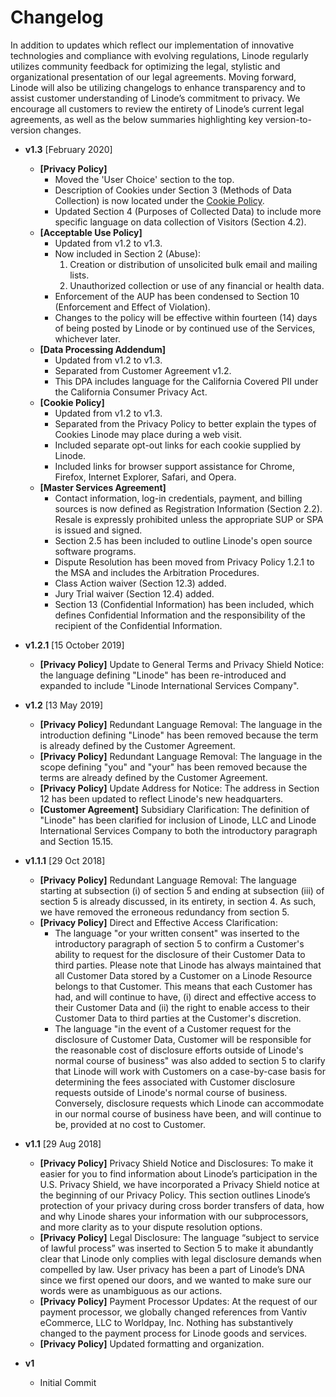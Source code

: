 # Changelog
In addition to updates which reflect our implementation of innovative technologies and compliance with evolving regulations, Linode regularly utilizes community feedback for optimizing the legal, stylistic and organizational presentation of our legal agreements. Moving forward, Linode will also be utilizing changelogs to enhance transparency and to assist customer understanding of Linode’s commitment to privacy. We encourage all customers to review the entirety of Linode’s current legal agreements, as well as the below summaries highlighting key version-to-version changes. 

* **v1.3** [February 2020]
	* **[Privacy Policy]** 
	  *  Moved the 'User Choice' section to the top.
      *  Description of Cookies under Section 3 (Methods of Data Collection) is now located under the [Cookie Policy](https://www.linode.com/legal-cookies/).
      *  Updated Section 4 (Purposes of Collected Data) to include more specific language on data collection of Visitors (Section 4.2).
	* **[Acceptable Use Policy]**
       * Updated from v1.2 to v1.3.
	   * Now included in Section 2 (Abuse):
         1. Creation or distribution of unsolicited bulk email and mailing lists.
         2. Unauthorized collection or use of any financial or health data.
       * Enforcement of the AUP has been condensed to Section 10 (Enforcement and Effect of Violation).
       * Changes to the policy will be effective within fourteen (14) days of being posted by Linode or by continued use of the Services, whichever later.
	* **[Data Processing Addendum]**
       * Updated from v1.2 to v1.3. 
	   * Separated from Customer Agreement v1.2. 
       * This DPA includes language for the California Covered PII under the California Consumer Privacy Act.
	* **[Cookie Policy]** 
	  * Updated from v1.2 to v1.3.
	  *  Separated from the Privacy Policy to better explain the types of Cookies Linode may place during a web visit.
      *  Included separate opt-out links for each cookie supplied by Linode.
      *  Included links for browser support assistance for Chrome, Firefox, Internet Explorer, Safari, and Opera.   
	* **[Master Services Agreement]**
	    * Contact information, log-in credentials, payment, and billing sources is now defined as Registration Information (Section 2.2).
	     Resale is expressly prohibited unless the appropriate SUP or SPA is issued and signed.
	    * Section 2.5 has been included to outline Linode's open source software programs.
	    * Dispute Resolution has been moved from Privacy Policy 1.2.1 to the MSA and includes the Arbitration Procedures.
	    * Class Action waiver (Section 12.3) added.
        * Jury Trial waiver (Section 12.4) added.
	    * Section 13 (Confidential Information) has been included, which defines Confidential Information and the responsibility of the recipient of the Confidential Information.   

* **v1.2.1** [15 October 2019]
	* **[Privacy Policy]** Update to General Terms and Privacy Shield Notice: the language defining "Linode" has been re-introduced and expanded to include "Linode International Services Company".

* **v1.2** [13 May 2019]
  * **[Privacy Policy]** Redundant Language Removal: The language in the introduction defining "Linode" has been removed because the term is already defined by the Customer Agreement.
  * **[Privacy Policy]** Redundant Language Removal: The language in the scope defining "you" and "your" has been removed because the terms are already defined by the Customer Agreement.
  * **[Privacy Policy]** Update Address for Notice: The address in Section 12 has been updated to reflect Linode's new headquarters.
  * **[Customer Agreement]** Subsidiary Clarification: The definition of "Linode" has been clarified for inclusion of Linode, LLC and Linode International Services Company to both the introductory paragraph and Section 15.15.

* **v1.1.1** [29 Oct 2018]
  * **[Privacy Policy]** Redundant Language Removal: The language starting at subsection (i) of section 5 and ending at subsection (iii) of section 5 is already discussed, in its entirety, in section 4. As such, we have removed the erroneous redundancy from section 5.
  * **[Privacy Policy]** Direct and Effective Access Clarification:  
      * The language "or your written consent" was inserted to the introductory paragraph of section 5 to confirm a Customer's ability to request for the disclosure of their Customer Data to third parties. Please note that Linode has always maintained that all Customer Data stored by a Customer on a Linode Resource belongs to that Customer. This means that each Customer has had, and will continue to have, (i) direct and effective access to their Customer Data and (ii) the right to enable access to their Customer Data to third parties at the Customer's discretion.  
      * The language "in the event of a Customer request for the disclosure of Customer Data, Customer will be responsible for the reasonable cost of disclosure efforts outside of Linode's normal course of business" was also added to section 5 to clarify that Linode will work with Customers on a case-by-case basis for determining the fees associated with Customer disclosure requests outside of Linode's normal course of business. Conversely, disclosure requests which Linode can accommodate in our normal course of business have been, and will continue to be, provided at no cost to Customer.

* **v1.1** [29 Aug 2018]  
  * **[Privacy Policy]** Privacy Shield Notice and Disclosures: To make it easier for you to find information about Linode’s participation in the U.S. Privacy Shield, we have incorporated a Privacy Shield notice at the beginning of our Privacy Policy. This section outlines Linode’s protection of your privacy during cross border transfers of data, how and why Linode shares your information with our subprocessors, and more clarity as to your dispute resolution options. 
  * **[Privacy Policy]** Legal Disclosure: The language “subject to service of lawful process” was inserted to Section 5 to make it abundantly clear that Linode only complies with legal disclosure demands when compelled by law. User privacy has been a part of Linode’s DNA since we first opened our doors, and we wanted to make sure our words were as unambiguous as our actions. 
  * **[Privacy Policy]** Payment Processor Updates: At the request of our payment processor, we globally changed references from Vantiv eCommerce, LLC to Worldpay, Inc. Nothing has substantively changed to the payment process for Linode goods and services. 
  * **[Privacy Policy]** Updated formatting and organization.

* **v1**  
  * Initial Commit
